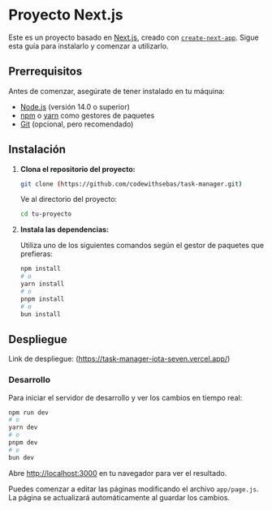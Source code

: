 
# Proyecto Next.js

Este es un proyecto basado en [Next.js](https://nextjs.org/), creado con [`create-next-app`](https://github.com/vercel/next.js/tree/canary/packages/create-next-app). Sigue esta guía para instalarlo y comenzar a utilizarlo.

## Prerrequisitos

Antes de comenzar, asegúrate de tener instalado en tu máquina:

- [Node.js](https://nodejs.org/en/download/) (versión 14.0 o superior)
- [npm](https://www.npmjs.com/get-npm) o [yarn](https://classic.yarnpkg.com/en/docs/install) como gestores de paquetes
- [Git](https://git-scm.com/downloads) (opcional, pero recomendado)

## Instalación

1. **Clona el repositorio del proyecto:**

   ```bash
   git clone (https://github.com/codewithsebas/task-manager.git)
   ```

   Ve al directorio del proyecto:

   ```bash
   cd tu-proyecto
   ```

2. **Instala las dependencias:**

   Utiliza uno de los siguientes comandos según el gestor de paquetes que prefieras:

   ```bash
   npm install
   # o
   yarn install
   # o
   pnpm install
   # o
   bun install
   ```

## Despliegue

Link de despliegue: (https://task-manager-iota-seven.vercel.app/)

### Desarrollo

Para iniciar el servidor de desarrollo y ver los cambios en tiempo real:

```bash
npm run dev
# o
yarn dev
# o
pnpm dev
# o
bun dev
```

Abre [http://localhost:3000](http://localhost:3000) en tu navegador para ver el resultado.

Puedes comenzar a editar las páginas modificando el archivo `app/page.js`. La página se actualizará automáticamente al guardar los cambios.





